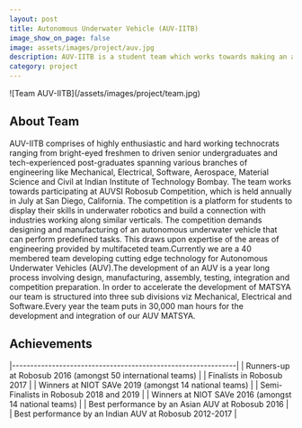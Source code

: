 ```yaml
---
layout: post
title: Autonomous Underwater Vehicle (AUV-IITB)
image_show_on_page: false
image: assets/images/project/auv.jpg
description: AUV-IITB is a student team which works towards making an autonomous ubderwater vehicle. As a Software Subdivision lead, I designed and managed the code stack of the vehicle, along with guided my juniors for the same.
category: project
---
```

<span class="image fit">
![Team AUV-IITB](/assets/images/project/team.jpg)
<span>

## About Team

AUV-IITB comprises of highly enthusiastic and hard working technocrats ranging from bright-eyed freshmen to driven senior undergraduates and tech-experienced post-graduates spanning various branches of engineering like Mechanical, Electrical, Software, Aerospace, Material Science and Civil at Indian Institute of Technology Bombay. The team works towards participating at AUVSI Robosub Competition, which is held annually in July at San Diego, California. The competition is a platform for students to display their skills in underwater robotics and build a connection with industries working along similar verticals. The competition demands designing and manufacturing of an autonomous underwater vehicle that can perform predefined tasks. This draws upon expertise of the areas of engineering provided by multifaceted team.Currently we are a 40 membered team developing cutting edge technology for Autonomous Underwater Vehicles (AUV).The development of an AUV is a year long process involving design, manufacturing, assembly, testing, integration and competition preparation. In order to accelerate the development of MATSYA our team is structured into three sub divisions viz Mechanical, Electrical and Software.Every year the team puts in 30,000 man hours for the development and integration of our AUV MATSYA.

## Achievements

|--------------------------------------------------------------|
| Runners-up at Robosub 2016 (amongst 50 international teams) |
| Finalists in Robosub 2017 |
| Winners at NIOT SAVe 2019 (amongst 14 national teams) |
| Semi-Finalists in Robosub 2018 and 2019 |
| Winners at NIOT SAVe 2016 (amongst 14 national teams) |
| Best performance by an Asian AUV at Robosub 2016 |
| Best performance by an Indian AUV at Robosub 2012-2017 |
